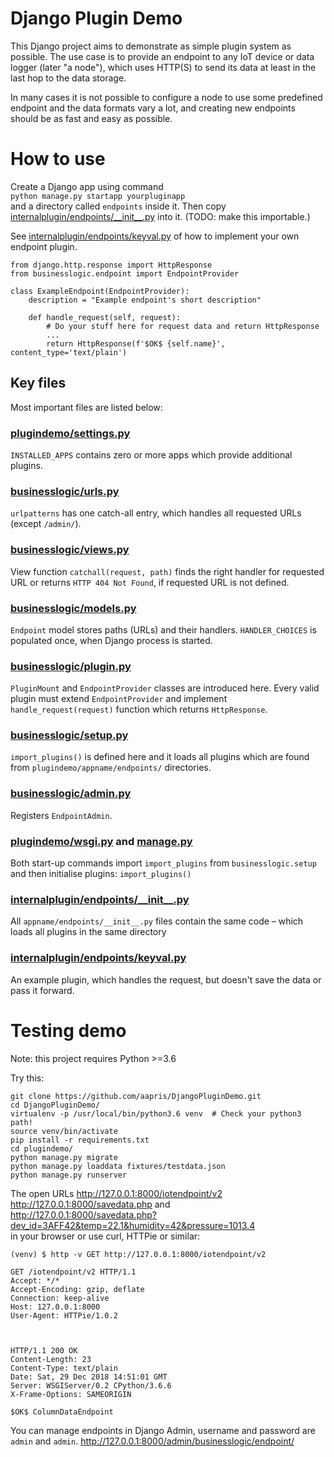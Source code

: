 # Django Plugin Demo

This Django project aims to demonstrate as simple plugin system as possible.
The use case is to provide an endpoint to any IoT device or data logger 
(later "a node"),  which uses HTTP(S) to send its data at least in the last 
hop to the data storage.

In many cases it is not possible to configure a node to use some predefined 
endpoint and the data formats vary a lot, and creating new endpoints should
be as fast and easy as possible. 

# How to use

Create a Django app using command  
`python manage.py startapp yourpluginapp`  
and a directory called `endpoints` inside it.
Then copy
[internalplugin/endpoints/\_\_init\_\_.py](plugindemo/internalplugin/endpoints/__init__.py)
into it. (TODO: make this importable.)

See
[internalplugin/endpoints/keyval.py](plugindemo/internalplugin/endpoints/keyval.py) 
of how to implement your own endpoint plugin.

```
from django.http.response import HttpResponse
from businesslogic.endpoint import EndpointProvider

class ExampleEndpoint(EndpointProvider):
    description = "Example endpoint's short description"

    def handle_request(self, request):
        # Do your stuff here for request data and return HttpResponse
        ...        
        return HttpResponse(f'$OK$ {self.name}', content_type='text/plain')

```

## Key files

Most important files are listed below:

### [plugindemo/settings.py](plugindemo/plugindemo/settings.py)
`INSTALLED_APPS` contains zero or more apps which provide additional plugins.

### [businesslogic/urls.py](plugindemo/businesslogic/urls.py)
`urlpatterns` has one catch-all entry, which handles all requested URLs 
(except `/admin/`).

### [businesslogic/views.py](plugindemo/businesslogic/views.py)
View function `catchall(request, path)` finds the right handler for
requested URL or returns `HTTP 404 Not Found`, 
if requested URL is not defined.  

### [businesslogic/models.py](plugindemo/businesslogic/models.py)
`Endpoint` model stores paths (URLs) and their handlers. 
`HANDLER_CHOICES` is populated once, when Django process is started.

### [businesslogic/plugin.py](plugindemo/businesslogic/endpoint.py)
`PluginMount` and  `EndpointProvider` classes are introduced here.
Every valid plugin must extend `EndpointProvider` and implement 
`handle_request(request)` function which returns `HttpResponse`.

### [businesslogic/setup.py](plugindemo/businesslogic/setup.py)
`import_plugins()` is defined here and it loads all 
plugins which are found from `plugindemo/appname/endpoints/` directories.

### [businesslogic/admin.py](plugindemo/businesslogic/admin.py)
Registers `EndpointAdmin`.

### [plugindemo/wsgi.py](plugindemo/plugindemo/wsgi.py) and [manage.py](plugindemo/manage.py) 
Both start-up commands import `import_plugins` from `businesslogic.setup`
and then initialise plugins: `import_plugins()`

### [internalplugin/endpoints/\_\_init\_\_.py](plugindemo/internalplugin/endpoints/__init__.py)
All `appname/endpoints/__init__.py` files contain the same code – which loads 
all plugins in the same directory

### [internalplugin/endpoints/keyval.py](plugindemo/internalplugin/endpoints/keyval.py)
An example plugin, which handles the request, but doesn't save 
the data or pass it forward.

# Testing demo

Note: this project requires Python >=3.6

Try this:

```
git clone https://github.com/aapris/DjangoPluginDemo.git
cd DjangoPluginDemo/
virtualenv -p /usr/local/bin/python3.6 venv  # Check your python3 path!
source venv/bin/activate
pip install -r requirements.txt 
cd plugindemo/
python manage.py migrate
python manage.py loaddata fixtures/testdata.json 
python manage.py runserver
```

The open URLs 
http://127.0.0.1:8000/iotendpoint/v2  
http://127.0.0.1:8000/savedata.php and  
http://127.0.0.1:8000/savedata.php?dev_id=3AFF42&temp=22.1&humidity=42&pressure=1013.4  
in your browser or use curl, HTTPie or similar:

```
(venv) $ http -v GET http://127.0.0.1:8000/iotendpoint/v2

GET /iotendpoint/v2 HTTP/1.1
Accept: */*
Accept-Encoding: gzip, deflate
Connection: keep-alive
Host: 127.0.0.1:8000
User-Agent: HTTPie/1.0.2



HTTP/1.1 200 OK
Content-Length: 23
Content-Type: text/plain
Date: Sat, 29 Dec 2018 14:51:01 GMT
Server: WSGIServer/0.2 CPython/3.6.6
X-Frame-Options: SAMEORIGIN

$OK$ ColumnDataEndpoint
```
You can manage endpoints in Django Admin, username and password are `admin` and `admin`.
http://127.0.0.1:8000/admin/businesslogic/endpoint/
